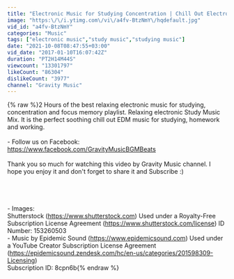 ```yaml
---
title: "Electronic Music for Studying Concentration | Chill Out Electronic Study Music Instrumental Mix |"
image: "https:\/\/i.ytimg.com\/vi\/a4fv-BtzNmY\/hqdefault.jpg"
vid_id: "a4fv-BtzNmY"
categories: "Music"
tags: ["electronic music","study music","studying music"]
date: "2021-10-08T08:47:55+03:00"
vid_date: "2017-01-10T16:07:42Z"
duration: "PT2H14M44S"
viewcount: "13301797"
likeCount: "86304"
dislikeCount: "3977"
channel: "Gravity Music"
---
```

{% raw %}2 Hours of the best relaxing electronic music for studying, concentration and focus memory playlist. Relaxing electronic Study Music Mix. It is the perfect soothing chill out EDM music for studying, homework and working.<br /><br />- Follow us on Facebook: <a rel="nofollow" target="blank" href="https://www.facebook.com/GravityMusicBGMBeats">https://www.facebook.com/GravityMusicBGMBeats</a><br /><br />Thank you so much for watching this video by Gravity Music channel. I hope you enjoy it and don't forget to share it and Subscribe :)<br /><br /><br /><br /><br />- Images:<br />Shutterstock (<a rel="nofollow" target="blank" href="https://www.shutterstock.com)">https://www.shutterstock.com)</a> Used under a Royalty-Free Subscription License Agreement (<a rel="nofollow" target="blank" href="https://www.shutterstock.com/license)">https://www.shutterstock.com/license)</a> ID Number: 153260503<br />- Music by Epidemic Sound (<a rel="nofollow" target="blank" href="https://www.epidemicsound.com)">https://www.epidemicsound.com)</a> Used under a YouTube Creator Subscription License Agreement (<a rel="nofollow" target="blank" href="https://epidemicsound.zendesk.com/hc/en-us/categories/201598309-Licensing)">https://epidemicsound.zendesk.com/hc/en-us/categories/201598309-Licensing)</a> <br />Subscription ID: 8cpn6b{% endraw %}
